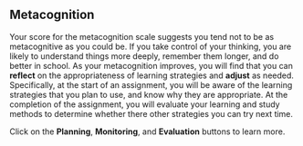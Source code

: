 ## Metacognition

Your score for the metacognition scale suggests you tend not to be as metacognitive as you could be. If you take control of your thinking, you are likely to understand things more deeply, remember them longer, and do better in school. As your metacognition improves, you will find that you can **reflect** on the appropriateness of learning strategies and **adjust** as needed. Specifically, at the start of an assignment, you will be aware of the learning strategies that you plan to use, and know why they are appropriate. At the completion of the assignment, you will evaluate your learning and study methods to determine whether there other strategies you can try next time.

Click on the **Planning**, **Monitoring**, and **Evaluation** buttons to learn more.


